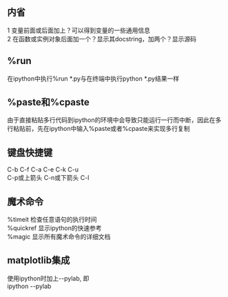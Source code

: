 ## 内省
1 变量前面或后面加上？可以得到变量的一些通用信息  
2 在函数或实例对象后面加一个？显示其docstring，加两个？显示源码  

## %run
在ipython中执行%run \*.py与在终端中执行python \*.py结果一样  

## %paste和%cpaste
由于直接粘贴多行代码到ipython的环境中会导致只能运行一行而中断，因此在多行粘贴前，先在ipython中输入%paste或者%cpaste来实现多行复制  

## 键盘快捷键
C-b C-f C-a C-e C-k C-u  
C-p或上箭头 C-n或下箭头
C-l  


## 魔术命令
%timeit 检查任意语句的执行时间  
%quickref 显示ipython的快速参考  
%magic 显示所有魔术命令的详细文档  

## matplotlib集成
使用ipython时加上--pylab, 即  
ipython --pylab  


